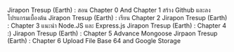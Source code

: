 Jirapon Tresup (Earth) : สอน Chapter 0 And Chapter 1 สร้าง Github และลงโปรแกรมเบื้องต้น
Jirapon Tresup (Earth) : เรียน Chapter 2 
Jirapon Tresup (Earth) : Chapter 3 แนะนำ  Node.JS และ Express.js 
Jirapon Tresup (Earth) : Chapter 4 :)
Jirapon Tresup (Earth) : Chapter 5 Advance Mongoose
Jirpaon Tresup (Earth) : Chapter 6 Upload File  Base 64 and Google Storage